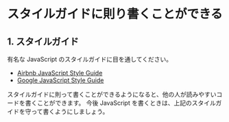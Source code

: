 # スタイルガイドに則り書くことができる

## 1. スタイルガイド

有名な JavaScript のスタイルガイドに目を通してください。

- [Airbnb JavaScript Style Guide](https://github.com/airbnb/javascript)
- [Google JavaScript Style Guide](https://google.github.io/styleguide/jsguide.html)

スタイルガイドに則って書くことができるようになると、他の人が読みやすいコードを書くことができます。
今後 JavaScript を書くときは、上記のスタイルガイドを守って書くようにしましょう。